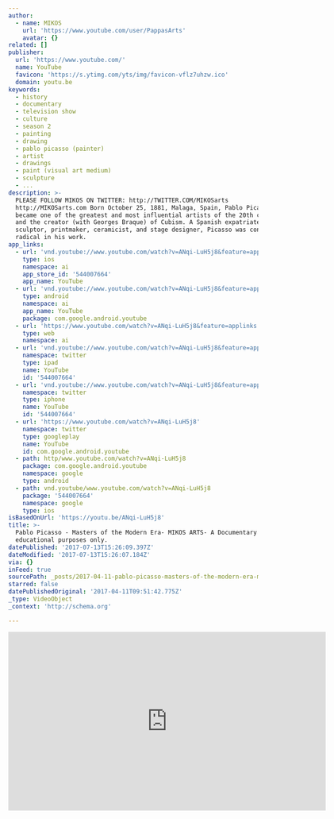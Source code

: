 ```yaml
---
author:
  - name: MIKOS
    url: 'https://www.youtube.com/user/PappasArts'
    avatar: {}
related: []
publisher:
  url: 'https://www.youtube.com/'
  name: YouTube
  favicon: 'https://s.ytimg.com/yts/img/favicon-vflz7uhzw.ico'
  domain: youtu.be
keywords:
  - history
  - documentary
  - television show
  - culture
  - season 2
  - painting
  - drawing
  - pablo picasso (painter)
  - artist
  - drawings
  - paint (visual art medium)
  - sculpture
  - ...
description: >-
  PLEASE FOLLOW MIKOS ON TWITTER: http://TWITTER.COM/MIKOSarts
  http://MIKOSarts.com Born October 25, 1881, Malaga, Spain, Pablo Picasso,
  became one of the greatest and most influential artists of the 20th century
  and the creator (with Georges Braque) of Cubism. A Spanish expatriate painter,
  sculptor, printmaker, ceramicist, and stage designer, Picasso was considered
  radical in his work.
app_links:
  - url: 'vnd.youtube://www.youtube.com/watch?v=ANqi-LuH5j8&feature=applinks'
    type: ios
    namespace: ai
    app_store_id: '544007664'
    app_name: YouTube
  - url: 'vnd.youtube://www.youtube.com/watch?v=ANqi-LuH5j8&feature=applinks'
    type: android
    namespace: ai
    app_name: YouTube
    package: com.google.android.youtube
  - url: 'https://www.youtube.com/watch?v=ANqi-LuH5j8&feature=applinks'
    type: web
    namespace: ai
  - url: 'vnd.youtube://www.youtube.com/watch?v=ANqi-LuH5j8&feature=applinks'
    namespace: twitter
    type: ipad
    name: YouTube
    id: '544007664'
  - url: 'vnd.youtube://www.youtube.com/watch?v=ANqi-LuH5j8&feature=applinks'
    namespace: twitter
    type: iphone
    name: YouTube
    id: '544007664'
  - url: 'https://www.youtube.com/watch?v=ANqi-LuH5j8'
    namespace: twitter
    type: googleplay
    name: YouTube
    id: com.google.android.youtube
  - path: http/www.youtube.com/watch?v=ANqi-LuH5j8
    package: com.google.android.youtube
    namespace: google
    type: android
  - path: vnd.youtube/www.youtube.com/watch?v=ANqi-LuH5j8
    package: '544007664'
    namespace: google
    type: ios
isBasedOnUrl: 'https://youtu.be/ANqi-LuH5j8'
title: >-
  Pablo Picasso - Masters of the Modern Era- MIKOS ARTS- A Documentary for
  educational purposes only.
datePublished: '2017-07-13T15:26:09.397Z'
dateModified: '2017-07-13T15:26:07.184Z'
via: {}
inFeed: true
sourcePath: _posts/2017-04-11-pablo-picasso-masters-of-the-modern-era-mikos-arts-a-doc.md
starred: false
datePublishedOriginal: '2017-04-11T09:51:42.775Z'
_type: VideoObject
_context: 'http://schema.org'

---
```

<iframe src="https://cdn.embedly.com/widgets/media.html?src=https%3A%2F%2Fwww.youtube.com%2Fembed%2FANqi-LuH5j8%3Ffeature%3Doembed&amp;url=http%3A%2F%2Fwww.youtube.com%2Fwatch%3Fv%3DANqi-LuH5j8&amp;image=https%3A%2F%2Fi.ytimg.com%2Fvi%2FANqi-LuH5j8%2Fhqdefault.jpg&amp;key=b7d04c9b404c499eba89ee7072e1c4f7&amp;type=text%2Fhtml&amp;schema=youtube" width="640" height="360" scrolling="no" frameborder="0" allowfullscreen="" style=""></iframe>